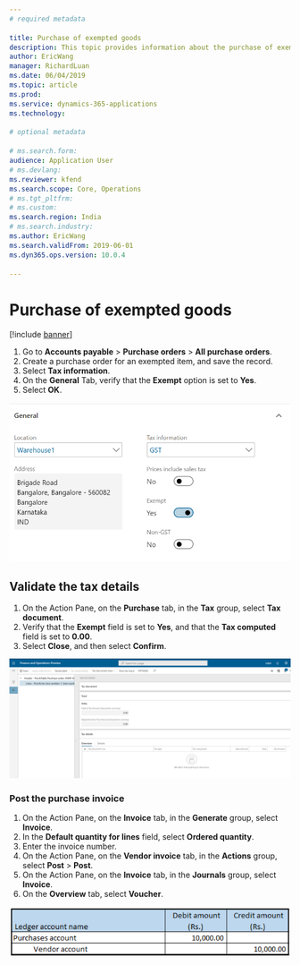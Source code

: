 ```yaml
---
# required metadata

title: Purchase of exempted goods
description: This topic provides information about the purchase of exempted goods.
author: EricWang
manager: RichardLuan
ms.date: 06/04/2019
ms.topic: article
ms.prod: 
ms.service: dynamics-365-applications
ms.technology: 

# optional metadata

# ms.search.form: 
audience: Application User
# ms.devlang: 
ms.reviewer: kfend
ms.search.scope: Core, Operations
# ms.tgt_pltfrm: 
# ms.custom: 
ms.search.region: India
# ms.search.industry: 
ms.author: EricWang
ms.search.validFrom: 2019-06-01
ms.dyn365.ops.version: 10.0.4

---
```


# Purchase of exempted goods

[!include [banner](../includes/banner.md)]

1. Go to **Accounts payable** \> **Purchase orders** \> **All purchase orders**.
2. Create a purchase order for an exempted item, and save the record.
3. Select **Tax information**.
4. On the **General** Tab, verify that the **Exempt** option is set to **Yes**.
5. Select **OK**.

![Tax information dialog box](media/Annotation-2019-05-15-175528.png)

## Validate the tax details

1. On the Action Pane, on the **Purchase** tab, in the **Tax** group, select **Tax document**.
2. Verify that the **Exempt** field is set to **Yes**, and that the **Tax computed** field is set to **0.00**.
3. Select **Close**, and then select **Confirm**.

![Tax document page](media/Annotation-2019-05-15-175726.png)

### Post the purchase invoice

1. On the Action Pane, on the **Invoice** tab, in the **Generate** group, select **Invoice**.
2. In the **Default quantity for lines** field, select **Ordered quantity**.
3. Enter the invoice number.
4. On the Action Pane, on the **Vendor invoice** tab, in the **Actions** group, select **Post** \> **Post**.
5. On the Action Pane, on the **Invoice** tab, in the **Journals** group, select **Invoice**.
6. On the **Overview** tab, select **Voucher**.

![Example](media/Annotation-2019-05-15-175635.png)

